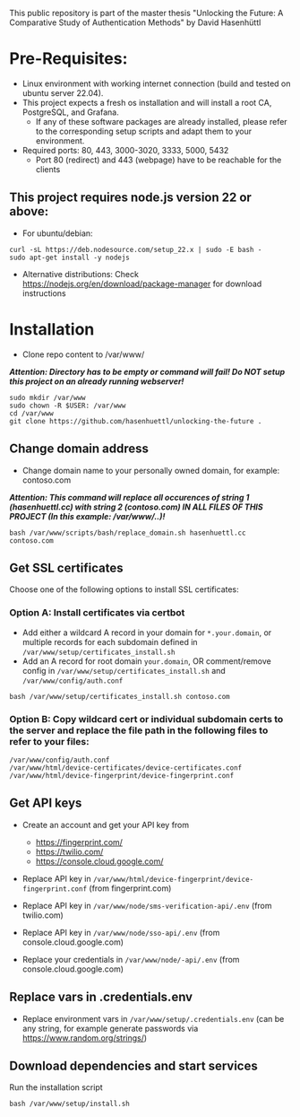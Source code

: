 This public repository is part of the master thesis "Unlocking the Future: A Comparative Study of Authentication Methods" by David Hasenhüttl

# Pre-Requisites:
 * Linux environment with working internet connection (build and tested on ubuntu server 22.04).
 * This project expects a fresh os installation and will install a root CA, PostgreSQL, and Grafana.
   * If any of these software packages are already installed, please refer to the corresponding setup scripts and adapt them to your environment.
 * Required ports: 80, 443, 3000-3020, 3333, 5000, 5432
   * Port 80 (redirect) and 443 (webpage) have to be reachable for the clients

## This project requires node.js version 22 or above:
* For ubuntu/debian:
```
curl -sL https://deb.nodesource.com/setup_22.x | sudo -E bash -
sudo apt-get install -y nodejs
```

* Alternative distributions: Check <https://nodejs.org/en/download/package-manager> for download instructions

# Installation

* Clone repo content to /var/www/

___Attention: Directory has to be empty or command will fail! Do NOT setup this project on an already running webserver!___
```
sudo mkdir /var/www
sudo chown -R $USER: /var/www
cd /var/www
git clone https://github.com/hasenhuettl/unlocking-the-future .
```

## Change domain address
 * Change domain name to your personally owned domain, for example: contoso.com

___**Attention: This command will replace all occurences of string 1 (hasenhuettl.cc) with string 2 (contoso.com) IN ALL FILES OF THIS PROJECT (In this example: /var/www/..)!**___

```
bash /var/www/scripts/bash/replace_domain.sh hasenhuettl.cc contoso.com
```

## Get SSL certificates
Choose one of the following options to install SSL certificates:

### Option A: Install certificates via certbot
 * Add either a wildcard A record in your domain for `*.your.domain`, or multiple records for each subdomain defined in `/var/www/setup/certificates_install.sh`
 * Add an A record for root domain `your.domain`, OR comment/remove config in `/var/www/setup/certificates_install.sh` and `/var/www/config/auth.conf`
```
bash /var/www/setup/certificates_install.sh contoso.com
```

### Option B: Copy wildcard cert or individual subdomain certs to the server and replace the file path in the following files to refer to your files:
```
/var/www/config/auth.conf
/var/www/html/device-certificates/device-certificates.conf
/var/www/html/device-fingerprint/device-fingerprint.conf
```

## Get API keys
 * Create an account and get your API key from
   * <https://fingerprint.com/>
   * <https://twilio.com/>
   * <https://console.cloud.google.com/>

 * Replace API key in `/var/www/html/device-fingerprint/device-fingerprint.conf` (from fingerprint.com)
 * Replace API key in `/var/www/node/sms-verification-api/.env` (from twilio.com)
 * Replace API key in `/var/www/node/sso-api/.env` (from console.cloud.google.com)
 * Replace your credentials in `/var/www/node/-api/.env` (from console.cloud.google.com)

## Replace vars in .credentials.env
 * Replace environment vars in `/var/www/setup/.credentials.env` (can be any string, for example generate passwords via <https://www.random.org/strings/>)

## Download dependencies and start services
Run the installation script
```
bash /var/www/setup/install.sh
```


